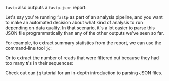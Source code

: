 <script>
import Alert from "$components/Alert.svelte";
import Link from "$components/Link.svelte";
import Execute from "$components/Execute.svelte";
</script>

`fastp` also outputs a `fastp.json` report:

<Execute command="head -n20 fastp.json" />

Let's say you're running `fastp` as part of an analysis pipeline, and you want to make an automated decision about what kind of analysis to run depending on data quality. In that scenario, it's a lot easier to parse this JSON file programmatically than any of the other outputs we've seen so far.

For example, to extract summary statistics from the report, we can use the command-line tool `jq`:

<Execute command="jq '.summary' fastp.json" />

Or to extract the number of reads that were filtered out because they had too many `N`'s in their sequences:

<Execute command="jq '.filtering_result.too_many_N_reads' fastp.json" />

<Alert>Check out <Link href="/tutorials?id=jq-intro">our `jq` tutorial</Link> for an in-depth introduction to parsing JSON files.</Alert>
